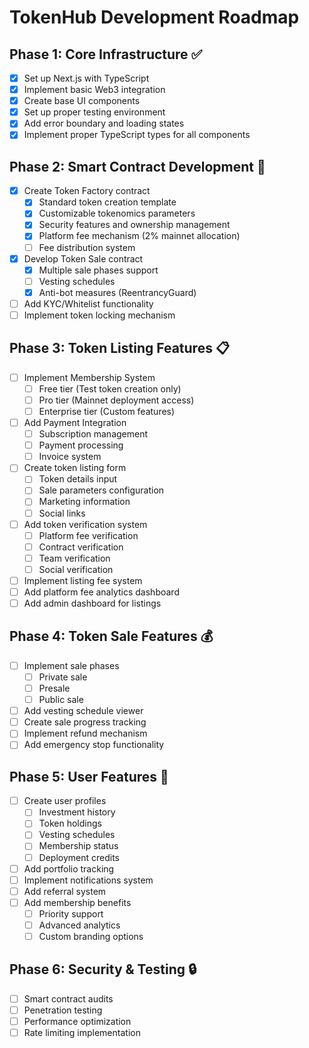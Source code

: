 # TokenHub Development Roadmap

## Phase 1: Core Infrastructure ✅
- [x] Set up Next.js with TypeScript
- [x] Implement basic Web3 integration
- [x] Create base UI components
- [x] Set up proper testing environment
- [x] Add error boundary and loading states
- [x] Implement proper TypeScript types for all components

## Phase 2: Smart Contract Development 🔗
- [x] Create Token Factory contract
  - [x] Standard token creation template
  - [x] Customizable tokenomics parameters
  - [x] Security features and ownership management
  - [x] Platform fee mechanism (2% mainnet allocation)
  - [ ] Fee distribution system
- [x] Develop Token Sale contract
  - [x] Multiple sale phases support
  - [ ] Vesting schedules
  - [x] Anti-bot measures (ReentrancyGuard)
- [ ] Add KYC/Whitelist functionality
- [ ] Implement token locking mechanism

## Phase 3: Token Listing Features 📋
- [ ] Implement Membership System
  - [ ] Free tier (Test token creation only)
  - [ ] Pro tier (Mainnet deployment access)
  - [ ] Enterprise tier (Custom features)
- [ ] Add Payment Integration
  - [ ] Subscription management
  - [ ] Payment processing
  - [ ] Invoice system
- [ ] Create token listing form
  - [ ] Token details input
  - [ ] Sale parameters configuration
  - [ ] Marketing information
  - [ ] Social links
- [ ] Add token verification system
  - [ ] Platform fee verification
  - [ ] Contract verification
  - [ ] Team verification
  - [ ] Social verification
- [ ] Implement listing fee system
- [ ] Add platform fee analytics dashboard
- [ ] Add admin dashboard for listings

## Phase 4: Token Sale Features 💰
- [ ] Implement sale phases
  - [ ] Private sale
  - [ ] Presale
  - [ ] Public sale
- [ ] Add vesting schedule viewer
- [ ] Create sale progress tracking
- [ ] Implement refund mechanism
- [ ] Add emergency stop functionality

## Phase 5: User Features 👤
- [ ] Create user profiles
  - [ ] Investment history
  - [ ] Token holdings
  - [ ] Vesting schedules
  - [ ] Membership status
  - [ ] Deployment credits
- [ ] Add portfolio tracking
- [ ] Implement notifications system
- [ ] Add referral system
- [ ] Add membership benefits
  - [ ] Priority support
  - [ ] Advanced analytics
  - [ ] Custom branding options

## Phase 6: Security & Testing 🔒
- [ ] Smart contract audits
- [ ] Penetration testing
- [ ] Performance optimization
- [ ] Rate limiting implementation 